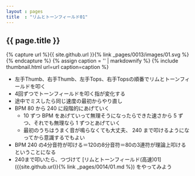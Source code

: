 ```yaml
---
layout : pages
title  : "リムとトーンフィールド01"
---
```


## {{ page.title }}

{% capture url %}{{ site.github.url }}{% link _pages/0013/images/01.svg %}{% endcapture %}
{% assign caption = '' | markdownify %}
{% include thumbnail.html url=url caption=caption %}


* 左手Thumb、右手Thumb、左手Tops、右手Topsの順番でリムとトーンフィールドを叩く
* 4回ずつでトーンフィールドを叩く指が変化する
* 途中でミスしたら同じ速度の最初からやり直し
* BPM 80 から 240 に段階的にあげていく
  * 10 ずつ BPM をあげていって無理そうになったらできた速さから 5 ずつ、それでも無理なら 1 ずつとあげていく
  * 最初のうちはうまく音が鳴らなくても大丈夫、 240 まで叩けるようになってから意識するでもよい
* BPM 240 の4分音符が叩ける＝120の8分音符＝80の3連符が理論上叩けるということになる
* 240まで叩いたら、つづけて [リムとトーンフィールド(高速)01]({{site.github.url}}{% link _pages/0014/01.md %}) をやってみよう
